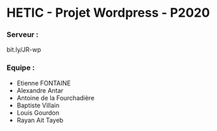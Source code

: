 # HETIC - Projet Wordpress - P2020

### Serveur :
bit.ly/JR-wp

### Equipe :
- Etienne FONTAINE
- Alexandre Antar
- Antoine de la Fourchadière
- Baptiste Villain
- Louis Gourdon
- Rayan Ait Tayeb
